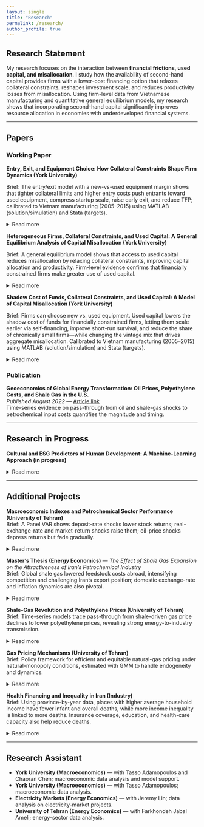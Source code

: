 ```yaml
---
layout: single
title: "Research"
permalink: /research/
author_profile: true
---
```


## Research Statement
My research focuses on the interaction between **financial frictions, used capital, and misallocation**. I study how the availability of second-hand capital provides firms with a lower-cost financing option that relaxes collateral constraints, reshapes investment scale, and reduces productivity losses from misallocation. Using firm-level data from Vietnamese manufacturing and quantitative general equilibrium models, my research shows that incorporating second-hand capital significantly improves resource allocation in economies with underdeveloped financial systems.

---

## Papers

### Working Paper
**Entry, Exit, and Equipment Choice: How Collateral Constraints Shape Firm Dynamics (York University)**  

Brief: The entry/exit model with a new-vs-used equipment margin shows that tighter collateral limits and higher entry costs push entrants toward used equipment, compress startup scale, raise early exit, and reduce TFP; calibrated to Vietnam manufacturing (2005–2015) using MATLAB (solution/simulation) and Stata (targets).
<details><summary>Read more</summary>
I develop a heterogeneous-firm model with entry, exit, and an explicit choice between new and used equipment. Two frictions—collateral limits and entry costs—govern market access, startup scale, vintage at birth, leverage, and survival. The used stock evolves realistically: each period, some new equipment transitions into the used pool, and some used equipment retires. I solve and simulate the model in MATLAB (collocation plus large-panel simulations) and build calibration targets in Stata from Vietnam’s 2005–2015 manufacturing data, including the used-investment share, debt-to-GDP, output volatility, and short- to medium-run persistence. The framework quantifies how tighter finance and higher entry fees push marginal entrants toward cheaper used equipment and smaller initial scale, increasing early-life exit and lowering TFP through composition and scale distortions. Policy counterfactuals compare lowering entry fees with relaxing collateral limits, tracing impacts on entry and exit, the cohort vintage mix, leverage, output moments, and productivity.
</details>

**Heterogeneous Firms, Collateral Constraints, and Used Capital: A General Equilibrium Analysis of Capital Misallocation (York University)**

Brief: A general equilibrium model shows that access to used capital reduces misallocation by relaxing collateral constraints, improving capital allocation and productivity. Firm-level evidence confirms that financially constrained firms make greater use of used capital.
<details><summary>Read more</summary>
This study examines how used capital helps reduce the productivity losses created by financial frictions in developing economies. Drawing on Vietnamese manufacturing data, it develops a general equilibrium model in which heterogeneous firms rent both new and used capital while facing collateral constraints. Because used capital is cheaper to rent and requires less collateral, constrained firms are able to operate closer to their efficient scale, which improves aggregate efficiency. The model shows that when used capital is available, misallocation losses are markedly lower than in an economy restricted to new capital. Firm-level evidence further confirms that financially constrained firms rely more heavily on used capital, in line with the theoretical predictions. Together, these findings suggest that secondary markets for used capital serve as a key channel for relaxing borrowing constraints and enhancing resource allocation in economies with underdeveloped financial systems.
</details>


**Shadow Cost of Funds, Collateral Constraints, and Used Capital: A Model of Capital Misallocation (York University)**

Brief: Firms can choose new vs. used equipment. Used capital lowers the shadow cost of funds for financially constrained firms, letting them scale earlier via self-financing, improve short-run survival, and reduce the share of chronically small firms—while changing the vintage mix that drives aggregate misallocation. Calibrated to Vietnam manufacturing (2005–2015) using MATLAB (solution/simulation) and Stata (targets).
<details><summary>Read more</summary>
This paper builds a firm-dynamics model (no entry margin here) with a collateral-style affordability cap and a **shadow cost of funds** that summarizes financing tightness. The key addition is a **vintage choice**: firms can buy **new** equipment (more durable, higher price) or **used** equipment (cheaper up front, faster wear). Because the upfront outlay is smaller, used capital acts as a **financing relief channel**—constrained firms expand capacity sooner and rely less on external funds while **self-financing** builds assets. The used stock evolves each period as some new equipment becomes used and some used equipment retires.
Implementation uses MATLAB for collocation and large-panel simulation; Stata constructs 2005–2015 targets from Vietnam manufacturing (used-investment share, debt-to-GDP, output volatility, and persistence). Draft findings: (i) used capital helps constrained firms scale earlier and survive initial years; (ii) large, unconstrained firms barely change vintage; (iii) aggregate implications run through the vintage mix and scale distribution, informing misallocation and TFP.
</details>





### Publication
**Geoeconomics of Global Energy Transformation: Oil Prices, Polyethylene Costs, and Shale Gas in the U.S.**  
*Published August 2022* — 
<a href="https://wsps.ut.ac.ir/article_93569.html" target="_blank" rel="noopener noreferrer">Article link</a>  
Time-series evidence on pass-through from oil and shale-gas shocks to petrochemical input costs quantifies the magnitude and timing.

---

## Research in Progress

**Cultural and ESG Predictors of Human Development: A Machine-Learning Approach (in progress)**  
<details><summary>Read more</summary>
This project integrates **environmental, social, and governance (ESG) indicators** with **Hofstede’s cultural dimensions** to build a predictive model of the Human Development Index (HDI). Using techniques such as **gradient boosting, penalized regression, and unsupervised clustering**, the framework identifies nonlinear interactions and latent groupings in high-dimensional data. The research highlights how cultural values, governance quality, and sustainability practices jointly shape human development outcomes. It not only improves forecasting accuracy relative to traditional models but also uncovers policy-relevant pathways, showing, for example, how combinations of governance strength and cultural orientation condition the returns to social investment. By merging cross-country datasets with advanced machine learning, the project advances the measurement of development and provides a richer understanding of the institutional and cultural drivers of long-run welfare.
</details>


---

## Additional Projects

**Macroeconomic Indexes and Petrochemical Sector Performance (University of Tehran)**  
Brief: A Panel VAR shows deposit-rate shocks lower stock returns; real-exchange-rate and market-return shocks raise them; oil-price shocks depress returns but fade gradually.  
<details><summary>Read more</summary>
In this study, I apply a PVAR to examine how oil prices, real exchange rates, deposit rates, and market returns shape stock returns in Iran’s petrochemical sector. Impulse–response functions show deposit-rate shocks reduce returns, exchange-rate shocks increase them, and oil shocks have a negative yet diminishing effect across quarters—highlighting persistent macro-financial channels shaping firm performance.
</details>

**Master’s Thesis (Energy Economics)** — *The Effect of Shale Gas Expansion on the Attractiveness of Iran’s Petrochemical Industry*  
Brief: Global shale gas lowered feedstock costs abroad, intensifying competition and challenging Iran’s export position; domestic exchange-rate and inflation dynamics are also pivotal.  
<details><summary>Read more</summary>
The thesis studies how the U.S. shale-gas boom reshaped global petrochemical competitiveness. Using time-series and panel econometrics (e.g., VECM/cointegration), it links shale-driven energy price changes with polyethylene prices and sectoral performance, showing how external energy shocks and domestic macro factors jointly determine industry attractiveness.
</details>

**Shale-Gas Revolution and Polyethylene Prices (University of Tehran)**  
Brief: Time-series models trace pass-through from shale-driven gas price declines to lower polyethylene prices, revealing strong energy-to-industry transmission.  
<details><summary>Read more</summary>
Econometric analysis shows that cheaper gas inputs increased supply and put durable downward pressure on polymer prices, illustrating how energy shocks propagate through manufacturing cost structures and global competition.
</details>

**Gas Pricing Mechanisms (University of Tehran)**  
Brief: Policy framework for efficient and equitable natural-gas pricing under natural-monopoly conditions, estimated with GMM to handle endogeneity and dynamics.  
<details><summary>Read more</summary>
Grounded in public-sector pricing and Ramsey principles, the project estimates demand and cost relationships and evaluates alternative pricing rules under subsidy reform. GMM estimation provides consistent dynamics, yielding benchmarks that balance fiscal goals, consumer welfare, and industrial competitiveness.
</details>

**Health Financing and Inequality in Iran (Industry)**  
Brief: Using province-by-year data, places with higher average household income have fewer infant and overall deaths, while more income inequality is linked to more deaths. Insurance coverage, education, and health-care capacity also help reduce deaths.
<details><summary>Read more</summary> I compare each province to itself over time (so fixed local traits don’t bias results) and track two outcomes: infant mortality and all-cause mortality. The main drivers are log household spending (a proxy for income), the Gini index (a measure of inequality), education, insurance coverage, and healthcare capacity. To check the direction of cause and effect, I also repeat the analysis using past values as instruments. The pattern is robust: higher income → lower mortality; higher inequality → higher mortality; more insurance, education, and care capacity → lower mortality. </details>

---

## Research Assistant
- **York University (Macroeconomics)** — with Tasso Adamopoulos and Chaoran Chen; macroeconomic data analysis and model support.  
- **York University (Macroeconomics)** — with Tasso Adamopoulos; macroeconomic data analysis.  
- **Electricity Markets (Energy Economics)** — with Jeremy Lin; data analysis on electricity-market projects.  
- **University of Tehran (Energy Economics)** — with Farkhondeh Jabal Ameli; energy-sector data analysis.  

